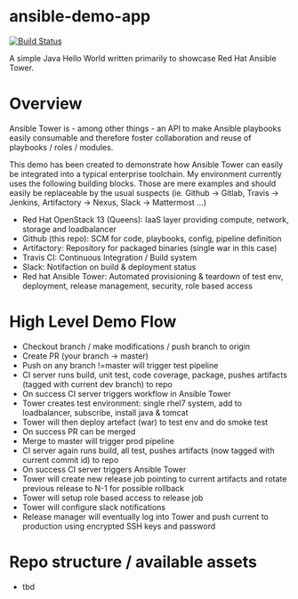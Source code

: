 # ansible-demo-app

[![Build Status](https://travis-ci.org/andyneeb/ansible-demo-app.svg?branch=master)](https://travis-ci.org/andyneeb/ansible-demo-app)

A simple Java Hello World written primarily to showcase Red Hat Ansible Tower.

# Overview

Ansible Tower is - among other things - an API to make Ansible playbooks easily consumable and therefore foster collaboration and reuse of playbooks / roles / modules.

This demo has been created to demonstrate how Ansible Tower can easily be integrated into a typical enterprise toolchain. My environment currently uses the following building blocks. Those are mere examples and should easily be replaceable by the usual suspects (ie. Github -> Gitlab, Travis -> Jenkins, Artifactory -> Nexus, Slack -> Mattermost ...)

- Red Hat OpenStack 13 (Queens): IaaS layer providing compute, network, storage and loadbalancer
- Github (this repo): SCM for code, playbooks, config, pipeline definition
- Artifactory: Repository for packaged binaries (single war in this case)
- Travis CI: Continuous Integration / Build system
- Slack: Notifaction on build & deployment status
- Red hat Ansible Tower: Automated provisioning & teardown of test env, deployment, release management, security, role based access

# High Level Demo Flow

- Checkout branch / make modifications / push branch to origin
- Create PR (your branch -> master)
- Push on any branch !=master will trigger test pipeline
- CI server runs build, unit test, code coverage, package, pushes artifacts (tagged with current dev branch) to repo
- On success CI server triggers workflow in Ansible Tower
- Tower creates test environment: single rhel7 system, add to loadbalancer, subscribe, install java & tomcat
- Tower will then deploy artefact (war) to test env and do smoke test
- On success PR can be merged
- Merge to master will trigger prod pipeline
- CI server again runs build, all test, pushes artifacts (now tagged with current commit id) to repo
- On success CI server triggers Ansible Tower
- Tower will create new release job pointing to current artifacts and rotate previous release to N-1 for possible rollback
- Tower will setup role based access to release job
- Tower will configure slack notifications
- Release manager will eventually log into Tower and push current to production using encrypted SSH keys and password

# Repo structure / available assets

- tbd



